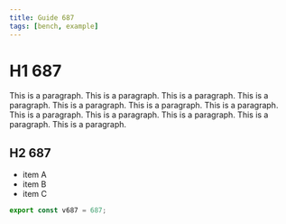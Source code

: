 ```yaml
---
title: Guide 687
tags: [bench, example]
---
```


# H1 687

This is a paragraph. This is a paragraph. This is a paragraph. This is a paragraph. This is a paragraph. This is a paragraph. This is a paragraph. This is a paragraph. This is a paragraph. This is a paragraph. This is a paragraph. This is a paragraph. 

## H2 687

- item A
- item B
- item C

```ts
export const v687 = 687;
```